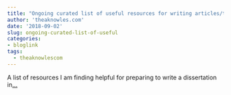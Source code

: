 ```yaml
---
title: "Ongoing curated list of useful resources for writing articles/theses in RMarkdown"
author: 'theaknowles.com'
date: '2018-09-02'
slug: ongoing-curated-list-of-useful
categories:
- bloglink
tags:
  - theaknowlescom
---
```


A list of resources I am finding helpful for preparing to write a dissertation in[... <i class="fas fa-external-link-alt"></i>](http://theaknowles.com/post/ongoing-curated-list-of-useful-resources-for-writing-articles-theses-in-rmarkdown/)

